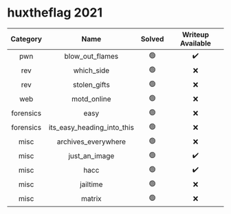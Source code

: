 # huxtheflag 2021

| Category | Name | Solved | Writeup Available |
|:---:|:---:|:---:|:---:| 
| pwn | blow_out_flames | :green_circle: | :heavy_check_mark: |
| rev | which_side | :green_circle: | :x: |
| rev | stolen_gifts | :green_circle: | :x: |
| web | motd_online | :green_circle: | :x: |
| forensics | easy | :green_circle: | :x: |
| forensics | its_easy_heading_into_this | :green_circle: | :x: |
| misc | archives_everywhere | :green_circle: | :x: |
| misc | just_an_image | :green_circle: | :heavy_check_mark: |
| misc | hacc | :green_circle: | :heavy_check_mark: |
| misc | jailtime | :green_circle: | :x: |
| misc | matrix | :green_circle: | :x: |